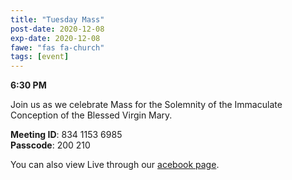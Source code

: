 ```yaml
---
title: "Tuesday Mass"
post-date: 2020-12-08
exp-date: 2020-12-08
fawe: "fas fa-church"
tags: [event]
---
```

**6:30 PM**

Join us as we celebrate Mass for the Solemnity of the Immaculate Conception of the Blessed Virgin Mary.

<p><b>Meeting ID</b>: 834 1153 6985
<br>
<b>Passcode</b>: 200 210
</p>

You can also view Live through our <a href="https://www.facebook.com/SBAParish" target="_blank"><span class="fab fa-facebook fa-2x wow flash" data-wow-delay="5s"></span>acebook page</a>.
